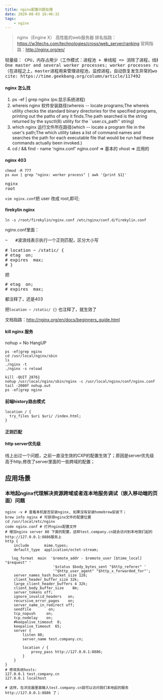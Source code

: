 ```yaml
---
title: nginx配置问题处理
date: 2020-08-03 16:46:32
tags:
    - nginx
---
```

> nginx（Engine X） 高性能的web服务器
  排名指路：https://w3techs.com/technologies/cross/web_server/ranking
  官网指路：http://nginx.org/en/

<pre>
轻量级： CPU，内存占用少（工作模式：进程池 + 单线程 => 消除了进程，线程切换的成本）
One master and several worker processes; worker processes run under an unprivileged user;
（在进程之上，master进程用来管理进程池，监控进程，自动恢复发生异常的worker，保持进程池的稳定和服务能力）
cite: https://time.geekbang.org/column/article/117492
</pre>

#### nginx 怎么找
1. ps -ef | grep nginx (ps:显示系统进程)
2. whereis nginx 软件安装路径(whereis -- locate programs;The whereis utility checks the standard binary directories for the specified programs, printing out the paths of any it finds.The path searched is the string returned by the sysctl(8) utility for the ``user.cs_path'' string)
3. which nginx 运行文件所在路径(which -- locate a program file in the user's path;The which utility takes a list of command names and searches the path for each executable file that would be run had these commands actually been invoked.)
4. cd / && find - name 'nginx.conf'
nginx.conf => 基本的
vhost => 应用的

#### nginx 403
```
chmod -R 777
ps aux | grep "nginx: worker process" | awk '{print $1}'
```
<pre>
nginx 
root
</pre>

`vim nginx.conf`把 user  改成 root,即可;

#### firekylin nginx
```
ln -s /root/firekylin/nginx.conf /etc/nginx/conf.d/firekylin.conf
```
nginx.conf里面：


<pre>
~   #波浪线表示执行一个正则匹配，区分大小写

# location ~ /static/ {
# etag  on;
# expires  max;
# } 
</pre>

把     
<pre>
# etag  on;
# expires  max;
</pre>

都注释了，还是403

把`location ~ /static/ {}`
也注释了，就生效了

文档指路：http://nginx.org/en/docs/beginners_guide.html


#### kill nginx 服务
nohup = No HangUP
```
ps -ef|grep nginx
cd /usr/local/nginx/sbin
ls
./nginx -t
./nginx -s reload

kill -QUIT 28761
nohup /usr/local/nginx/sbin/nginx -c /usr/local/nginx/conf/nginx.conf
tail -2000f nohup.out
ps -ef|grep nginx
```

#### 前端history路由模式
```
location / {
  try_files $uri $uri/ /index.html;
}
```



#### 正则匹配

#### http server优先级

线上出过一个问题，之前一直没生效的CXP的配置生效了；原因是server优先级高于http,修改了server里面的一些跨域的配置；

## 应用场景
### 本地起nginx代理解决资源跨域或者连本地服务调试（嵌入移动端的页面）问题
```
nginx -v # 查看本机是否安装nginx, 如果没有安装homebrew安装下；
brew info nginx # 可获得nginx文件的配置位置
cd /usr/local/etc/nginx
code nginx.conf # 打开nginx配置文件
# 增加nginx server 80 下面的配置，这样test.company.cn就会访问到本地我们起的http://127.0.0.1:8886服务上 
http {
    include       mime.types;
    default_type  application/octet-stream;

   log_format  main  '$remote_addr - $remote_user [$time_local] "$request" '
                      '$status $body_bytes_sent "$http_referer" '
                      '"$http_user_agent" "$http_x_forwarded_for"';
    server_names_hash_bucket_size 128;
    client_header_buffer_size 32k;
    large_client_header_buffers 4 32k;
    client_body_buffer_size    8m;
    server_tokens off;
    ignore_invalid_headers   on;
    recursive_error_pages    on;
    server_name_in_redirect off;
    sendfile        on;
    tcp_nopush     on;
    tcp_nodelay    on;
    #keepalive_timeout  0;
    keepalive_timeout  65;
    server {
        listen 80;
        server_name test.company.cn;

        location / {
            proxy_pass http://127.0.0.1:8886;
        }
    }
}
# 修改系统hosts:
127.0.0.1 test.company.cn
127.0.0.1 localhost

# 这样，在浏览器里面输入test.company.cn就可以访问我们本地起的服务 http://127.0.0.1:8886 了；
```
